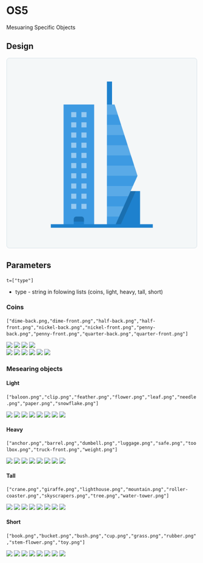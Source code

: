 # OS5
Mesuaring Specific Objects


## Design
<img src = "img/design.png">

## Parameters
```t=["type"]```

* type - string in folowing lists (coins, light, heavy, tall, short)


### Coins
```["dime-back.png,"dime-front.png","half-back.png","half-front.png","nickel-back.png","nickel-front.png","penny-back.png","penny-front.png","quarter-back.png","quarter-front.png"]```

<img src = "img/coins/dime-back.png" width = 50>  <img src = "img/coins/dime-front.png" width = 50>    <img src = "img/coins/half-back.png" width = 50>    <img src = "img/coins/half-front.png" width = 50>  
<img src = "img/coins/nickel-back.png" width = 50>    <img src = "img/coins/nickel-front.png" width = 50> 
<img src = "img/coins/penny-back.png" width = 50>    <img src = "img/coins/penny-front.png" width = 50> 
<img src = "img/coins/quarter-back.png" width = 50>    <img src = "img/coins/quarter-front.png" width = 50> 


### Mesearing objects
#### Light
```["baloon.png","clip.png","feather.png","flower.png","leaf.png","needle.png","paper.png","snowflake.png"]```

<img src = "img/light/baloon.png" width = 50>  <img src = "img/light/clip.png" width = 50>  <img src = "img/light/feather.png" width = 50>  <img src = "img/light/flower.png" width = 50>  <img src = "img/light/leaf.png" width = 50>  <img src = "img/light/needle.png" width = 50>  <img src = "img/light/paper.png" width = 50>  <img src = "img/light/snowflake.png" width = 50>  


#### Heavy
```["anchor.png","barrel.png","dumbell.png","luggage.png","safe.png","toolbox.png","truck-front.png","weight.png"]```  

<img src = "img/heavy/anchor.png" width = 50>  <img src = "img/heavy/barrel.png" width = 50>  <img src = "img/heavy/dumbell.png" width = 50>  <img src = "img/heavy/luggage.png" width = 50>  <img src = "img/heavy/safe.png" width = 50>  <img src = "img/heavy/toolbox.png" width = 50>  <img src = "img/heavy/truck-front.png" width = 50>  <img src = "img/heavy/weight.png" width = 50>  


#### Tall
```["crane.png","giraffe.png","lighthouse.png","mountain.png","roller-coaster.png","skyscrapers.png","tree.png","water-tower.png"]```   

<img src = "img/high/crane.png" width = 50>  <img src = "img/high/giraffe.png" width = 50>   <img src = "img/high/lighthouse.png" width = 50>  <img src = "img/high/mountain.png" width = 50>  <img src = "img/high/roller-coaster.png" width = 50>  <img src = "img/high/skyscrapers.png" width = 50>   <img src = "img/high/tree.png" width = 50>  <img src = "img/high/water-tower.png" width = 50>  


#### Short
```["book.png","bucket.png","bush.png","cup.png","grass.png","rubber.png","stem-flower.png","toy.png"]```  

<img src = "img/low/book.png" width = 50>  <img src = "img/low/bucket.png" width = 50>  <img src = "img/low/bush.png" width = 50>  <img src = "img/low/cup.png" width = 50>  <img src = "img/low/grass.png" width = 50>  <img src = "img/low/rubber.png" width = 50>  <img src = "img/low/stem-flower.png" width = 50>    <img src = "img/low/toy.png" width = 50>  

